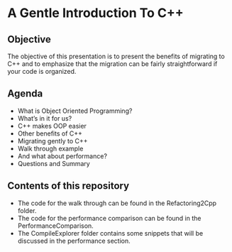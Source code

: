 # A Gentle Introduction To C++

## Objective

The objective of this presentation is to present the benefits of migrating to C++ 
and to emphasize that the migration can be fairly straightforward if your code is organized.

## Agenda

- What is Object Oriented Programming?
- What’s in it for us?
- C++ makes OOP easier
- Other benefits of C++
- Migrating gently to C++
- Walk through example
- And what about performance?
- Questions and Summary

## Contents of this repository

- The code for the walk through can be found in the Refactoring2Cpp folder.
- The code for the performance comparison can be found in the PerformanceComparison.
- The CompileExplorer folder contains some snippets that will be discussed in the performance section. 
